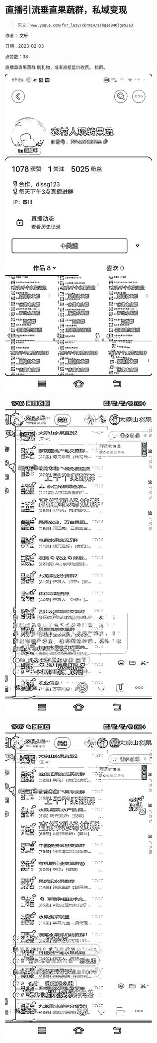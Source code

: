 # 直播引流垂直果蔬群，私域变现

> 原文：[`www.yuque.com/for_lazy/xkrm14/szhq1e840lgs92a3`](https://www.yuque.com/for_lazy/xkrm14/szhq1e840lgs92a3)



作者： 文轩 

日期：2023-02-03 

点赞数：38 

直播垂直果蔬群 刷礼物，或者直接低价收费。 拉群。 

![](img/16f8a8561300f86675cdb5c3347c9c28.png) 

![](img/82f447948450dc3fe445e881e0b0aeba.png)  

![](img/9f5c595c72f8fd573ae13efd42217572.png)  

